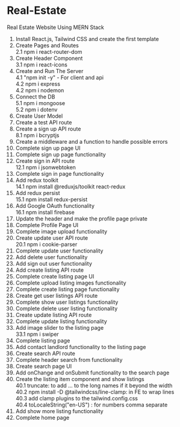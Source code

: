 # Real-Estate

Real Estate Website Using MERN Stack

1. Install React.js, Tailwind CSS and create the first template
2. Create Pages and Routes </br>
   2.1 npm i react-router-dom
3. Create Header Component </br>
   3.1 npm i react-icons
4. Create and Run The Server </br>
   4.1 "npm init -y" - For client and api </br>
   4.2 npm i express </br>
   4.2 npm i nodemon </br>
5. Connect the DB </br>
   5.1 npm i mongoose </br>
   5.2 npm i dotenv </br>
6. Create User Model </br>
7. Create a test API route </br>
8. Create a sign up API route </br>
   8.1 npm i bcryptjs </br>
9. Create a middleware and a function to handle possible errors </br>
10. Complete sign up page UI </br>
11. Complete sign up page functionality </br>
12. Create sign in API route </br>
    12.1 npm i jsonwebtoken </br>
13. Complete sign in page functionality </br>
14. Add redux toolkit </br>
    14.1 npm install @reduxjs/toolkit react-redux </br>
15. Add redux persist </br>
    15.1 npm install redux-persist </br>
16. Add Google OAuth functionality </br>
    16.1 npm install firebase </br>
17. Update the header and make the profile page private </br>
18. Complete Profile Page UI </br>
19. Complete image upload functionality </br>
20. Create update user API route </br>
    20.1 npm i cookie-parser </br>
21. Complete update user functionality </br>
22. Add delete user functionality </br>
23. Add sign out user functionality </br>
24. Add create listing API route </br>
25. Complete create listing page UI </br>
26. Complete upload listing images functionality </br>
27. Complete create listing page functionality </br>
28. Create get user listings API route </br>
29. Complete show user listings functionality </br>
30. Complete delete user listing functionality </br>
31. Create update listing API route </br>
32. Complete update listing functionality </br>
33. Add image slider to the listing page </br>
    33.1 npm i swiper </br>
34. Complete listing page </br>
35. Add contact landlord functionality to the listing page </br>
36. Create search API route </br>
37. Complete header search from functionality </br>
38. Create search page UI </br>
39. Add onChange and onSubmit functionality to the search page </br>
40. Create the listing item component and show listings </br>
    40.1 truncate: to add ... to the long names if it beyond the width </br>
    40.2 npm install -D @tailwindcss/line-clamp: in FE to wrap lines </br>
    40.3 add clamp plugins to the tailwind.config.css </br>
    40.4 toLocaleString("en-US") : for numbers comma separate </br>
41. Add show more listing functionality </br>
42. Complete home page </br>
